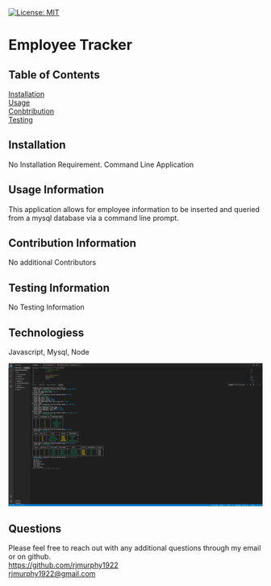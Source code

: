
   [![License: MIT](https://img.shields.io/badge/License-MIT-yellow.svg)](https://opensource.org/licenses/MIT)


   # Employee Tracker

   ## Table of Contents

   [Installation](#Installation)
    <br>
   [Usage](#Usage)
   <br>
   [Conbtribution](#Contribution)
   <br>
   [Testing](#Testing)


  ## Installation
  No Installation Requirement. Command Line Application

  ## Usage Information
  This application allows for employee information to be inserted and queried from a mysql database via a command line prompt.

  ## Contribution Information
  No additional Contributors

  ## Testing Information
  No Testing Information

  ## Technologiess
  Javascript, Mysql, Node

  ![alt text](https://github.com/rjmurphy1922/EmployeeTracker2/blob/main/commandlineimage.png?raw=true)

   ## Questions

   Please feel free to reach out with any additional questions through my email or on github.
   <br>
   https://github.com/rjmurphy1922
   <br>
  rjmurphy1922@gmail.com

   
